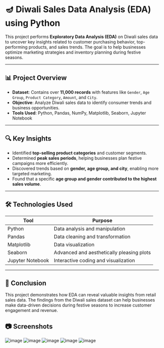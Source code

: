 # 🪔 Diwali Sales Data Analysis (EDA) using Python

This project performs **Exploratory Data Analysis (EDA)** on Diwali sales data to uncover key insights related to customer purchasing behavior, top-performing products, and sales trends. The goal is to help businesses optimize marketing strategies and inventory planning during festive seasons.

---

## 📊 Project Overview

- **Dataset**: Contains over **11,000 records** with features like `Gender`, `Age Group`, `Product Category`, `Amount`, and `City`.
- **Objective**: Analyze Diwali sales data to identify consumer trends and business opportunities.
- **Tools Used**: Python, Pandas, NumPy, Matplotlib, Seaborn, Jupyter Notebook

---

## 🔍 Key Insights

- Identified **top-selling product categories** and customer segments.
- Determined **peak sales periods**, helping businesses plan festive campaigns more efficiently.
- Discovered trends based on **gender, age group, and city**, enabling more targeted marketing.
- Found that a specific **age group and gender contributed to the highest sales volume**.

---

## 🛠️ Technologies Used

| Tool              | Purpose                                       |
|-------------------|-----------------------------------------------|
| Python            | Data analysis and manipulation                |
| Pandas            | Data cleaning and transformation              |
| Matplotlib        | Data visualization                            |
| Seaborn           | Advanced and aesthetically pleasing plots     |
| Jupyter Notebook  | Interactive coding and visualization          |

---
## 📌 Conclusion
This project demonstrates how EDA can reveal valuable insights from retail sales data. The findings from the Diwali sales dataset can help businesses make data-driven decisions during festive seasons to increase customer engagement and revenue.

## 📷 Screenshots

![image](https://github.com/user-attachments/assets/5fcd0802-7d0b-45ee-8bd6-3060dcafeb51)
![image](https://github.com/user-attachments/assets/6788d6b7-44f1-418f-808f-513935df7c54)
![image](https://github.com/user-attachments/assets/e4e1c4ca-26c9-4d6b-816f-213b408d6f66)
![image](https://github.com/user-attachments/assets/7632cfde-8da6-4f2c-b0dc-3a2f8fed601b)
![image](https://github.com/user-attachments/assets/6c5cbf71-cfb2-496d-9776-478920351a40)

